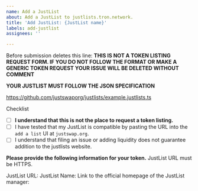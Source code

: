 ```yaml
---
name: Add a JustList
about: Add a JustList to justlists.tron.network.
title: 'Add JustList: {JustList name}'
labels: add-justlist
assignees: ''

---
```


Before submission deletes this line:
**THIS IS NOT A TOKEN LISTING REQUEST FORM. IF YOU DO NOT FOLLOW THE FORMAT OR MAKE A GENERIC TOKEN REQUEST YOUR ISSUE WILL BE DELETED WITHOUT COMMENT**

**YOUR JUSTLIST MUST FOLLOW THE JSON SPECIFICATION**

https://github.com/justswaporg/justlists/example.justlists.ts

Checklist
- [ ] **I understand that this is not the place to request a token listing.**
- [ ] I have tested that my JustList is compatible by pasting the URL into the `add a list` UI at `justswap.org`.
- [ ] I understand that filing an issue or adding liquidity does not guarantee addition to the justlists website.

**Please provide the following information for your token.**
JustList URL must be HTTPS.

JustList URL: 
JustList Name: 
Link to the official homepage of the JustList manager:
